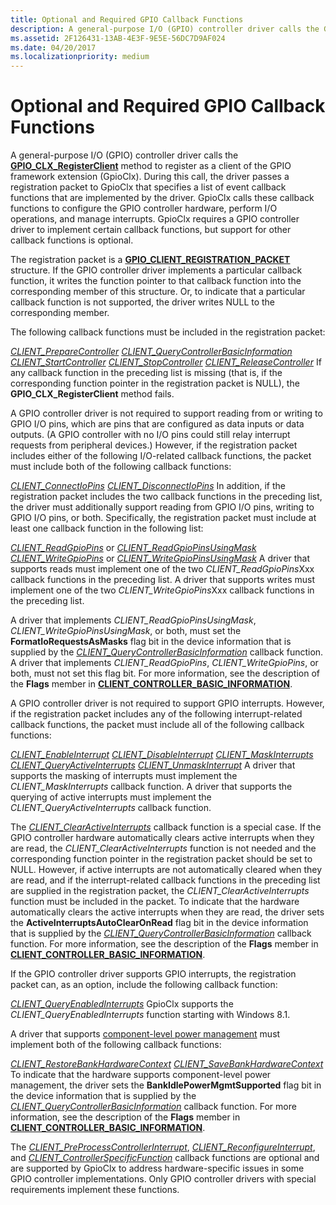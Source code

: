 ```yaml
---
title: Optional and Required GPIO Callback Functions
description: A general-purpose I/O (GPIO) controller driver calls the GPIO_CLX_RegisterClient method to register as a client of the GPIO framework extension (GpioClx).
ms.assetid: 2F126431-13AB-4E3F-9E5E-56DC7D9AF024
ms.date: 04/20/2017
ms.localizationpriority: medium
---
```


# Optional and Required GPIO Callback Functions


A general-purpose I/O (GPIO) controller driver calls the [**GPIO\_CLX\_RegisterClient**](/windows-hardware/drivers/ddi/gpioclx/nf-gpioclx-gpio_clx_registerclient) method to register as a client of the GPIO framework extension (GpioClx). During this call, the driver passes a registration packet to GpioClx that specifies a list of event callback functions that are implemented by the driver. GpioClx calls these callback functions to configure the GPIO controller hardware, perform I/O operations, and manage interrupts. GpioClx requires a GPIO controller driver to implement certain callback functions, but support for other callback functions is optional.

The registration packet is a [**GPIO\_CLIENT\_REGISTRATION\_PACKET**](/windows-hardware/drivers/ddi/gpioclx/ns-gpioclx-_gpio_client_registration_packet) structure. If the GPIO controller driver implements a particular callback function, it writes the function pointer to that callback function into the corresponding member of this structure. Or, to indicate that a particular callback function is not supported, the driver writes NULL to the corresponding member.

The following callback functions must be included in the registration packet:

[*CLIENT\_PrepareController*](/windows-hardware/drivers/ddi/gpioclx/nc-gpioclx-gpio_client_prepare_controller)
[*CLIENT\_QueryControllerBasicInformation*](/windows-hardware/drivers/ddi/gpioclx/nc-gpioclx-gpio_client_query_controller_basic_information)
[*CLIENT\_StartController*](/windows-hardware/drivers/ddi/gpioclx/nc-gpioclx-gpio_client_start_controller)
[*CLIENT\_StopController*](/windows-hardware/drivers/ddi/gpioclx/nc-gpioclx-gpio_client_stop_controller)
[*CLIENT\_ReleaseController*](/windows-hardware/drivers/ddi/gpioclx/nc-gpioclx-gpio_client_release_controller)
If any callback function in the preceding list is missing (that is, if the corresponding function pointer in the registration packet is NULL), the **GPIO\_CLX\_RegisterClient** method fails.

A GPIO controller driver is not required to support reading from or writing to GPIO I/O pins, which are pins that are configured as data inputs or data outputs. (A GPIO controller with no I/O pins could still relay interrupt requests from peripheral devices.) However, if the registration packet includes either of the following I/O-related callback functions, the packet must include both of the following callback functions:

[*CLIENT\_ConnectIoPins*](/windows-hardware/drivers/ddi/gpioclx/nc-gpioclx-gpio_client_connect_io_pins)
[*CLIENT\_DisconnectIoPins*](/windows-hardware/drivers/ddi/gpioclx/nc-gpioclx-gpio_client_disconnect_io_pins)
In addition, if the registration packet includes the two callback functions in the preceding list, the driver must additionally support reading from GPIO I/O pins, writing to GPIO I/O pins, or both. Specifically, the registration packet must include at least one callback function in the following list:

[*CLIENT\_ReadGpioPins*](/windows-hardware/drivers/ddi/gpioclx/nc-gpioclx-gpio_client_read_pins) or [*CLIENT\_ReadGpioPinsUsingMask*](/windows-hardware/drivers/ddi/gpioclx/nc-gpioclx-gpio_client_read_pins_mask)
[*CLIENT\_WriteGpioPins*](/windows-hardware/drivers/ddi/gpioclx/nc-gpioclx-gpio_client_write_pins) or [*CLIENT\_WriteGpioPinsUsingMask*](/windows-hardware/drivers/ddi/gpioclx/nc-gpioclx-gpio_client_write_pins_mask)
A driver that supports reads must implement one of the two *CLIENT\_ReadGpioPins*Xxx callback functions in the preceding list. A driver that supports writes must implement one of the two *CLIENT\_WriteGpioPins*Xxx callback functions in the preceding list.

A driver that implements *CLIENT\_ReadGpioPinsUsingMask*, *CLIENT\_WriteGpioPinsUsingMask*, or both, must set the **FormatIoRequestsAsMasks** flag bit in the device information that is supplied by the [*CLIENT\_QueryControllerBasicInformation*](/windows-hardware/drivers/ddi/gpioclx/nc-gpioclx-gpio_client_query_controller_basic_information) callback function. A driver that implements *CLIENT\_ReadGpioPins*, *CLIENT\_WriteGpioPins*, or both, must not set this flag bit. For more information, see the description of the **Flags** member in [**CLIENT\_CONTROLLER\_BASIC\_INFORMATION**](/windows-hardware/drivers/ddi/gpioclx/ns-gpioclx-_client_controller_basic_information).

A GPIO controller driver is not required to support GPIO interrupts. However, if the registration packet includes any of the following interrupt-related callback functions, the packet must include all of the following callback functions:

[*CLIENT\_EnableInterrupt*](/windows-hardware/drivers/ddi/gpioclx/nc-gpioclx-gpio_client_enable_interrupt)
[*CLIENT\_DisableInterrupt*](/windows-hardware/drivers/ddi/gpioclx/nc-gpioclx-gpio_client_disable_interrupt)
[*CLIENT\_MaskInterrupts*](/windows-hardware/drivers/ddi/gpioclx/nc-gpioclx-gpio_client_mask_interrupts)
[*CLIENT\_QueryActiveInterrupts*](/windows-hardware/drivers/ddi/gpioclx/nc-gpioclx-gpio_client_query_active_interrupts)
[*CLIENT\_UnmaskInterrupt*](/windows-hardware/drivers/ddi/gpioclx/nc-gpioclx-gpio_client_unmask_interrupt)
A driver that supports the masking of interrupts must implement the *CLIENT\_MaskInterrupts* callback function. A driver that supports the querying of active interrupts must implement the *CLIENT\_QueryActiveInterrupts* callback function.

The [*CLIENT\_ClearActiveInterrupts*](/windows-hardware/drivers/ddi/gpioclx/nc-gpioclx-gpio_client_clear_active_interrupts) callback function is a special case. If the GPIO controller hardware automatically clears active interrupts when they are read, the *CLIENT\_ClearActiveInterrupts* function is not needed and the corresponding function pointer in the registration packet should be set to NULL. However, if active interrupts are not automatically cleared when they are read, and if the interrupt-related callback functions in the preceding list are supplied in the registration packet, the *CLIENT\_ClearActiveInterrupts* function must be included in the packet. To indicate that the hardware automatically clears the active interrupts when they are read, the driver sets the **ActiveInterruptsAutoClearOnRead** flag bit in the device information that is supplied by the [*CLIENT\_QueryControllerBasicInformation*](/windows-hardware/drivers/ddi/gpioclx/nc-gpioclx-gpio_client_query_controller_basic_information) callback function. For more information, see the description of the **Flags** member in [**CLIENT\_CONTROLLER\_BASIC\_INFORMATION**](/windows-hardware/drivers/ddi/gpioclx/ns-gpioclx-_client_controller_basic_information).

If the GPIO controller driver supports GPIO interrupts, the registration packet can, as an option, include the following callback function:

[*CLIENT\_QueryEnabledInterrupts*](/windows-hardware/drivers/ddi/gpioclx/nc-gpioclx-gpio_client_query_enabled_interrupts)
GpioClx supports the *CLIENT\_QueryEnabledInterrupts* function starting with Windows 8.1.

A driver that supports [component-level power management](../kernel/component-level-power-management.md) must implement both of the following callback functions:

[*CLIENT\_RestoreBankHardwareContext*](/windows-hardware/drivers/ddi/gpioclx/nc-gpioclx-gpio_client_restore_bank_hardware_context)
[*CLIENT\_SaveBankHardwareContext*](/windows-hardware/drivers/ddi/gpioclx/nc-gpioclx-gpio_client_save_bank_hardware_context)
To indicate that the hardware supports component-level power management, the driver sets the **BankIdlePowerMgmtSupported** flag bit in the device information that is supplied by the [*CLIENT\_QueryControllerBasicInformation*](/windows-hardware/drivers/ddi/gpioclx/nc-gpioclx-gpio_client_query_controller_basic_information) callback function. For more information, see the description of the **Flags** member in [**CLIENT\_CONTROLLER\_BASIC\_INFORMATION**](/windows-hardware/drivers/ddi/gpioclx/ns-gpioclx-_client_controller_basic_information).

The [*CLIENT\_PreProcessControllerInterrupt*](/windows-hardware/drivers/ddi/gpioclx/nc-gpioclx-gpio_client_pre_process_controller_interrupt), [*CLIENT\_ReconfigureInterrupt*](/windows-hardware/drivers/ddi/gpioclx/nc-gpioclx-gpio_client_reconfigure_interrupt), and [*CLIENT\_ControllerSpecificFunction*](/windows-hardware/drivers/ddi/gpioclx/nc-gpioclx-gpio_client_controller_specific_function) callback functions are optional and are supported by GpioClx to address hardware-specific issues in some GPIO controller implementations. Only GPIO controller drivers with special requirements implement these functions.

 

